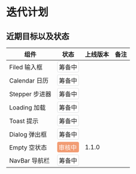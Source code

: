 # 迭代计划

## 近期目标以及状态

| 组件           | 状态                                                                                                  | 上线版本 | 备注 |
| -------------- | ----------------------------------------------------------------------------------------------------- | -------- | ---- |
| Filed 输入框   | <div style="padding:2px 4px;background:#FFF;border-radius:4px;border:1px solid #dcdee0;">筹备中</div> |          |      |
| Calendar 日历  | <div style="padding:2px 4px;background:#FFF;border-radius:4px;border:1px solid #dcdee0;">筹备中</div> |          |      |
| Stepper 步进器 | <div style="padding:2px 4px;background:#FFF;border-radius:4px;border:1px solid #dcdee0;">筹备中</div> |          |      |
| Loading 加载   | <div style="padding:2px 4px;background:#FFF;border-radius:4px;border:1px solid #dcdee0;">筹备中</div> |          |      |
| Toast 提示     | <div style="padding:2px 4px;background:#FFF;border-radius:4px;border:1px solid #dcdee0;">筹备中</div> |          |      |
| Dialog 弹出框  | <div style="padding:2px 4px;background:#FFF;border-radius:4px;border:1px solid #dcdee0;">筹备中</div> |          |      |
| Empty 空状态   | <div style="padding:2px 4px;background:#F29C73;color:#fff;border-radius:4px;">审核中</div>            | 1.1.0    |      |
| NavBar 导航栏  | <div style="padding:2px 4px;background:#FFF;border-radius:4px;border:1px solid #dcdee0;">筹备中</div> |          |      |
